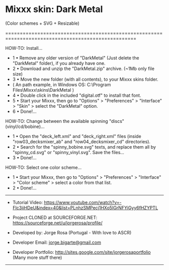 # Mixxx skin: Dark Metal
(Color schemes + SVG + Resizable)

===================================================================================================

HOW-TO: Install...

- 1 • Remove any older version of "DarkMetal" (Just delete the "DarkMetal" folder), if you already have one.
- 2 • Download and unzip the "DarkMetal.zip" archive. (~1Mb only file size)
- 3 • Move the new folder (with all contents), to your Mixxx skins folder.
- ( An path example, in Windows OS: C:\Program Files\Mixxx\skins\DarkMetal )
- 4 • Double click in the included "digital.otf" to install that font.
- 5 • Start your Mixxx, then go to "Options" > "Preferences" > "Interface" > "Skin" > select the "DarkMetal" option.
- 6 • Done!...

HOW-TO: Change between the available spinning "discs" (vinyl/cd/bobine)...

- 1 • Open the "deck_left.xml" and "deck_right.xml" files (inside "row03_decksmixer_ab" and "row04_decksmixer_cd" directories).
- 2 • Search for the "spinny_bobine.svg" texts, and replace them all by "spinny_cd.svg" or "spinny_vinyl.svg". Save the files...
- 3 • Done!...

HOW-TO: Select one color scheme...

- 1 • Start your Mixxx, then go to "Options" > "Preferences" > "Interface" > "Color scheme" > select a color from that list.
- 2 • Done!...

--------------------------------------------------------------------------------------------------

- Tutorial Video: https://www.youtube.com/watch?v=-FIc3iiHDeU&index=40&list=PLnhzSMPecj1HXo5IGrNFYiGyy6fHZYPTL

- Project CLONED at SOURCEFORGE.NET: https://sourceforge.net/u/jorgerosa/profile/
- Developed by: Jorge Rosa (Portugal - With love to ASCR)
- Developer Email: jorge.bigarte@gmail.com
- Developer Portfolio: http://sites.google.com/site/jorgerosaportfolio (Many more stuff there)

--------------------------------------------------------------------------------------------------

